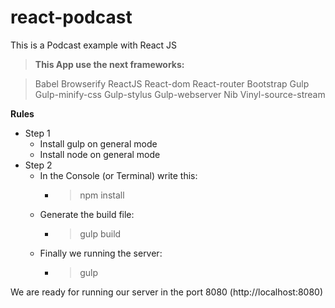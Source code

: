 # react-podcast

This is a Podcast example with React JS

> **This App use the next frameworks:**

> Babel
> Browserify
> ReactJS
> React-dom
> React-router
> Bootstrap
> Gulp
> Gulp-minify-css
> Gulp-stylus
> Gulp-webserver
> Nib
> Vinyl-source-stream

**Rules**

 - Step 1
	 - Install gulp on general mode
	 - Install node on general mode
 - Step 2
	 - In the Console (or Terminal) write this:
		 - > npm install
	 - Generate the build file:
		 - > gulp build
	 - Finally we running the server:
		 - > gulp 

We are ready for running our server in the port 8080 (http://localhost:8080)
